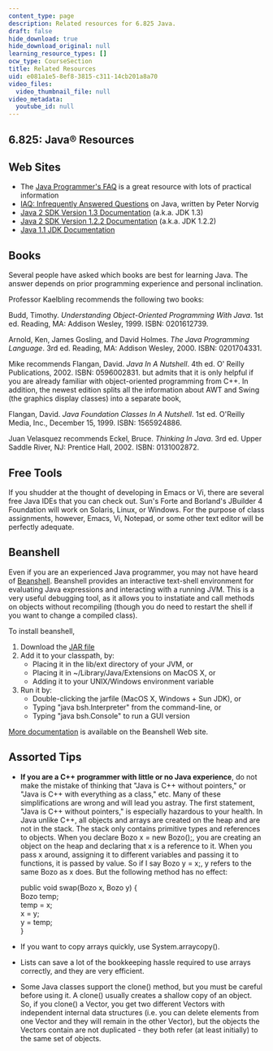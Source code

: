 ```yaml
---
content_type: page
description: Related resources for 6.825 Java.
draft: false
hide_download: true
hide_download_original: null
learning_resource_types: []
ocw_type: CourseSection
title: Related Resources
uid: e081a1e5-8ef8-3815-c311-14cb201a8a70
video_files:
  video_thumbnail_file: null
video_metadata:
  youtube_id: null
---
```

## 6.825: Java® Resources

## Web Sites

- The [Java Programmer's FAQ](http://www.afu.com/) is a great resource with lots of practical information
- [IAQ: Infrequently Answered Questions](http://www.norvig.com/java-iaq.html) on Java, written by Peter Norvig
- [Java 2 SDK Version 1.3 Documentation](http://java.sun.com/j2se/1.3/docs/index.html) (a.k.a. JDK 1.3)
- [Java 2 SDK Version 1.2.2 Documentation](http://java.sun.com/products/archive/j2se/1.2.2_017/download-docs.html) (a.k.a. JDK 1.2.2)
- [Java 1.1 JDK Documentation](http://java.sun.com/products/jdk/1.1/docs/index.html)

## Books

Several people have asked which books are best for learning Java. The answer depends on prior programming experience and personal inclination.

Professor Kaelbling recommends the following two books:

Budd, Timothy. *Understanding Object-Oriented Programming With Java*. 1st ed. Reading, MA: Addison Wesley, 1999. ISBN: 0201612739.

Arnold, Ken, James Gosling, and David Holmes. *The Java Programming Language*. 3rd ed. Reading, MA: Addison Wesley, 2000. ISBN: 0201704331.

Mike recommends Flangan, David. *Java In A Nutshell*. 4th ed. O' Reilly Publications, 2002. ISBN: 0596002831. but admits that it is only helpful if you are already familiar with object-oriented programming from C++. In addition, the newest edition splits all the information about AWT and Swing (the graphics display classes) into a separate book,

Flangan, David. *Java Foundation Classes In A Nutshell*. 1st ed. O'Reilly Media, Inc., December 15, 1999. ISBN: 1565924886.

Juan Velasquez recommends Eckel, Bruce. *Thinking In Java*. 3rd ed. Upper Saddle River, NJ: Prentice Hall, 2002. ISBN: 0131002872.

## Free Tools

If you shudder at the thought of developing in Emacs or Vi, there are several free Java IDEs that you can check out. Sun's Forte and Borland's JBuilder 4 Foundation will work on Solaris, Linux, or Windows. For the purpose of class assignments, however, Emacs, Vi, Notepad, or some other text editor will be perfectly adequate.

## Beanshell

Even if you are an experienced Java programmer, you may not have heard of [Beanshell](http://www.beanshell.org/). Beanshell provides an interactive text-shell environment for evaluating Java expressions and interacting with a running JVM. This is a very useful debugging tool, as it allows you to instatiate and call methods on objects without recompiling (though you do need to restart the shell if you want to change a compiled class).

To install beanshell,

1. Download the [JAR file](http://www.beanshell.org/bsh-1.2b6.jar)
2. Add it to your classpath, by:
    - Placing it in the lib/ext directory of your JVM, or
    - Placing it in ~/Library/Java/Extensions on MacOS X, or
    - Adding it to your UNIX/Windows environment variable
3. Run it by:
    - Double-clicking the jarfile (MacOS X, Windows + Sun JDK), or
    - Typing "java bsh.Interpreter" from the command-line, or
    - Typing "java bsh.Console" to run a GUI version

[More documentation](http://www.beanshell.org/docs.html) is available on the Beanshell Web site.

## Assorted Tips

- **If you are a C++ programmer with little or no Java experience**, do not make the mistake of thinking that "Java is C++ without pointers," or "Java is C++ with everything as a class," etc. Many of these simplifications are wrong and will lead you astray. The first statement, "Java is C++ without pointers," is especially hazardous to your health. In Java unlike C++, all objects and arrays are created on the heap and are not in the stack. The stack only contains primitive types and references to objects. When you declare Bozo x = new Bozo();, you are creating an object on the heap and declaring that x is a reference to it. When you pass x around, assigning it to different variables and passing it to functions, it is passed by value. So if I say Bozo y = x;, y refers to the same Bozo as x does. But the following method has no effect:   
      
    public void swap(Bozo x, Bozo y) {   
    Bozo temp;   
    temp = x;   
    x = y;   
    y = temp;   
    }
- If you want to copy arrays quickly, use System.arraycopy().
- Lists can save a lot of the bookkeeping hassle required to use arrays correctly, and they are very efficient.
- Some Java classes support the clone() method, but you must be careful before using it. A clone() usually creates a shallow copy of an object. So, if you clone() a Vector, you get two different Vectors with independent internal data structures (i.e. you can delete elements from one Vector and they will remain in the other Vector), but the objects the Vectors contain are not duplicated - they both refer (at least initially) to the same set of objects.